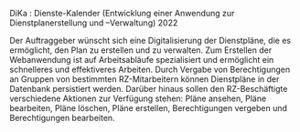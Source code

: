 DiKa : Dienste-Kalender (Entwicklung einer Anwendung zur Dienstplanerstellung und –Verwaltung) 2022

Der Auftraggeber wünscht sich eine Digitalisierung der Dienstpläne, die es ermöglicht, den Plan zu erstellen und zu verwalten.
Zum Erstellen der Webanwendung  ist auf Arbeitsabläufe spezialisiert und ermöglicht ein schnelleres und effektiveres Arbeiten. Durch Vergabe von Berechtigungen an Gruppen von bestimmten RZ-Mitarbeitern können Dienstpläne in der Datenbank persistiert werden.
Darüber hinaus sollen den RZ-Beschäftigte verschiedene Aktionen zur Verfügung stehen: Pläne ansehen, Pläne bearbeiten, Pläne löschen, Pläne erstellen, Berechtigungen vergeben und Berechtigungen bearbeiten.
  
